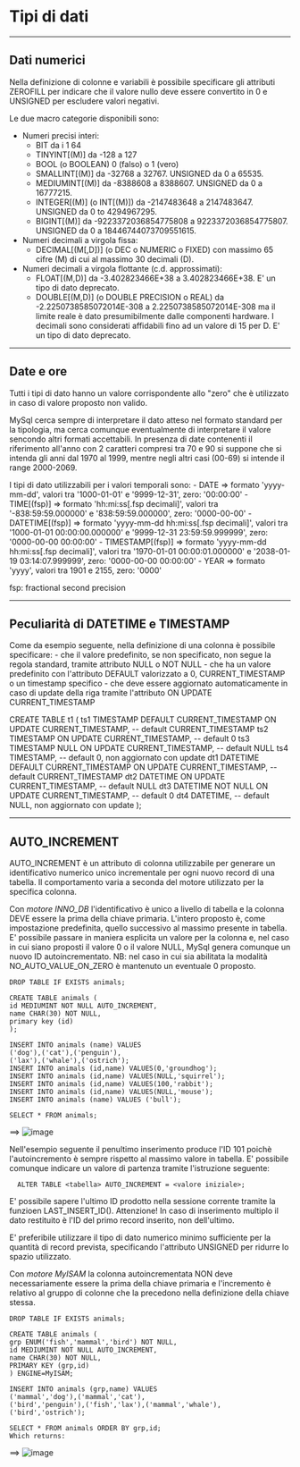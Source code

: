 # Tipi di dati

-----------------------------------
## Dati numerici
Nella definizione di colonne e variabili è possibile specificare gli attributi ZEROFILL per indicare che il valore nullo deve essere convertito in 0 e UNSIGNED per escludere valori negativi.

Le due macro categorie disponibili sono:
- Numeri precisi interi:
	- BIT da i 1 64
	- TINYINT[(M)] da -128 a 127
	- BOOL (o BOOLEAN) 0 (falso) o 1 (vero)
	- SMALLINT[(M)] da -32768 a 32767. UNSIGNED da 0 a 65535.
	- MEDIUMINT[(M)] da -8388608 a 8388607. UNSIGNED da 0 a 16777215.
	- INTEGER[(M)] (o INT[(M)]) da -2147483648 a 2147483647. UNSIGNED da 0 to 4294967295.
	- BIGINT[(M)] da -9223372036854775808 a 9223372036854775807. UNSIGNED da 0 a 18446744073709551615.
- Numeri decimali a virgola fissa:
	- DECIMAL[(M[,D])] (o DEC o NUMERIC o FIXED) con massimo 65 cifre (M) di cui al massimo 30 decimali (D).
- Numeri decimali a virgola flottante (c.d. approssimati):
	- FLOAT[(M,D)] da -3.402823466E+38 a 3.402823466E+38. E' un tipo di dato deprecato.
	- DOUBLE[(M,D)] (o DOUBLE PRECISION o REAL) da -2.2250738585072014E-308 a 2.2250738585072014E-308 ma il limite reale è dato presumibilmente dalle componenti hardware. I decimali sono considerati affidabili fino ad un valore di 15 per D. E' un tipo di dato deprecato.

-----------------------------------

## Date e ore
Tutti i tipi di dato hanno un valore corrispondente allo "zero" che è utilizzato in caso di valore proposto non valido.

MySql cerca sempre di interpretare il dato atteso nel formato standard per la tipologia, ma cerca comunque eventualmente di interpretare il valore sencondo altri formati accettabili.
In presenza di date contenenti il riferimento all'anno con 2 caratteri compresi tra 70 e 90 si suppone che si intenda gli anni dal 1970 al 1999, mentre negli altri casi (00-69) si intende il range 2000-2069.

I tipi di dato utilizzabili per i valori temporali sono:
	- DATE => formato 'yyyy-mm-dd', valori tra '1000-01-01' e '9999-12-31', zero: '00:00:00'
	- TIME[(fsp)] => formato 'hh:mi:ss[.fsp decimali]', valori tra '-838:59:59.000000' e '838:59:59.000000', zero: '0000-00-00'
	- DATETIME[(fsp)] => formato 'yyyy-mm-dd hh:mi:ss[.fsp decimali]', valori tra '1000-01-01 00:00:00.000000' e '9999-12-31 23:59:59.999999', zero: '0000-00-00 00:00:00'
	- TIMESTAMP[(fsp)] => formato 'yyyy-mm-dd hh:mi:ss[.fsp decimali]', valori tra '1970-01-01 00:00:01.000000' e '2038-01-19 03:14:07.999999', zero: '0000-00-00 00:00:00'
	- YEAR => formato 'yyyy', valori tra 1901 e 2155, zero: '0000'

fsp: fractional second precision

-----------------------------------

## Peculiarità di DATETIME e TIMESTAMP

Come da esempio seguente, nella definizione di una colonna è possibile specificare:
	- che il valore predefinito, se non specificato, non segue la regola standard, tramite attributo NULL o NOT NULL
	- che ha un valore predefinito con l'attributo DEFAULT valorizzato a 0, CURRENT_TIMESTAMP o un timestamp specifico
	- che deve essere aggiornato automaticamente in caso di update della riga tramite l'attributo ON UPDATE CURRENT_TIMESTAMP
	
CREATE TABLE t1 (
  ts1 TIMESTAMP DEFAULT CURRENT_TIMESTAMP ON UPDATE CURRENT_TIMESTAMP,      -- default CURRENT_TIMESTAMP
  ts2 TIMESTAMP ON UPDATE CURRENT_TIMESTAMP,                                -- default 0
  ts3 TIMESTAMP NULL ON UPDATE CURRENT_TIMESTAMP,                           -- default NULL
  ts4 TIMESTAMP,                                                            -- default 0, non aggiornato con update
  dt1 DATETIME DEFAULT CURRENT_TIMESTAMP ON UPDATE CURRENT_TIMESTAMP,       -- default CURRENT_TIMESTAMP
  dt2 DATETIME ON UPDATE CURRENT_TIMESTAMP,                                 -- default NULL
  dt3 DATETIME NOT NULL ON UPDATE CURRENT_TIMESTAMP,                        -- default 0
  dt4 DATETIME,                                                             -- default NULL, non aggiornato con update
);

-----------------------------------

## AUTO_INCREMENT
  AUTO_INCREMENT è un attributo di colonna utilizzabile per generare un identificativo numerico unico incrementale per ogni nuovo record di una tabella. 
  Il comportamento varia a seconda del motore utilizzato per la specifica colonna.
  
  Con *motore INNO_DB* l'identificativo è unico a livello di tabella e la colonna DEVE essere la prima della chiave primaria.
  L'intero proposto è, come impostazione predefinita, quello successivo al massimo presente in tabella.
  E' possibile passare in maniera esplicita un valore per la colonna e, nel caso in cui siano proposti il valore 0 o il valore NULL, MySql genera comunque un nuovo ID autoincrementato.
  NB: nel caso in cui sia abilitata la modalità NO_AUTO_VALUE_ON_ZERO è mantenuto un eventuale 0 proposto.

    DROP TABLE IF EXISTS animals;

    CREATE TABLE animals (
    id MEDIUMINT NOT NULL AUTO_INCREMENT,
    name CHAR(30) NOT NULL,
    primary key (id)
    );

    INSERT INTO animals (name) VALUES
    ('dog'),('cat'),('penguin'),
    ('lax'),('whale'),('ostrich');
    INSERT INTO animals (id,name) VALUES(0,'groundhog');
    INSERT INTO animals (id,name) VALUES(NULL,'squirrel');
    INSERT INTO animals (id,name) VALUES(100,'rabbit');
    INSERT INTO animals (id,name) VALUES(NULL,'mouse');
    INSERT INTO animals (name) VALUES ('bull');

    SELECT * FROM animals;

  ==> ![image](https://github.com/pmarconcini/DB_MySql_Appunti/assets/82878995/c5868d89-4eda-4b94-9422-26730757ef29)

  Nell'esempio seguente il penultimo inserimento produce l'ID 101 poichè l'autoincremento è sempre rispetto al massimo valore in tabella.
  E' possibile comunque indicare un valore di partenza tramite l'istruzione seguente:

      ALTER TABLE <tabella> AUTO_INCREMENT = <valore iniziale>;

  E' possibile sapere l'ultimo ID prodotto nella sessione corrente tramite la funzioen LAST_INSERT_ID(). 
    Attenzione! In caso di inserimento multiplo il dato restituito è l'ID del primo record inserito, non dell'ultimo. 

  E' preferibile utilizzare il tipo di dato numerico minimo sufficiente per la quantità di record prevista, specificando l'attributo UNSIGNED per ridurre lo spazio utilizzato. 


  Con *motore MyISAM* la colonna autoincrementata NON deve necessariamente essere la prima della chiave primaria e l'incremento è relativo al gruppo di colonne che la precedono nella definizione della chiave stessa.
  
    DROP TABLE IF EXISTS animals;

    CREATE TABLE animals (
    grp ENUM('fish','mammal','bird') NOT NULL,
    id MEDIUMINT NOT NULL AUTO_INCREMENT,
    name CHAR(30) NOT NULL,
    PRIMARY KEY (grp,id)
    ) ENGINE=MyISAM;

    INSERT INTO animals (grp,name) VALUES
    ('mammal','dog'),('mammal','cat'),
    ('bird','penguin'),('fish','lax'),('mammal','whale'),
    ('bird','ostrich');

    SELECT * FROM animals ORDER BY grp,id;
    Which returns:

  ==> ![image](https://github.com/pmarconcini/DB_MySql_Appunti/assets/82878995/827e3bc3-55a0-4459-8742-ff814d3e7695)

